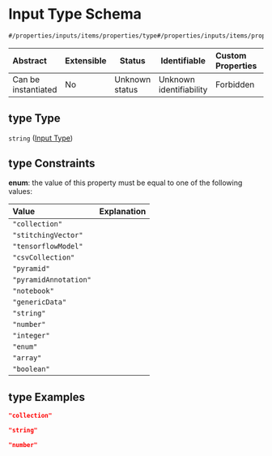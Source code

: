 # Input Type Schema

```txt
#/properties/inputs/items/properties/type#/properties/inputs/items/properties/type
```




| Abstract            | Extensible | Status         | Identifiable            | Custom Properties | Additional Properties | Access Restrictions | Defined In                                                            |
| :------------------ | ---------- | -------------- | ----------------------- | :---------------- | --------------------- | ------------------- | --------------------------------------------------------------------- |
| Can be instantiated | No         | Unknown status | Unknown identifiability | Forbidden         | Allowed               | none                | [manifest.schema.json\*](manifest.schema.json "open original schema") |

## type Type

`string` ([Input Type](manifest-properties-list-of-inputs-input-properties-input-type.md))

## type Constraints

**enum**: the value of this property must be equal to one of the following values:

| Value                 | Explanation |
| :-------------------- | ----------- |
| `"collection"`        |             |
| `"stitchingVector"`   |             |
| `"tensorflowModel"`   |             |
| `"csvCollection"`     |             |
| `"pyramid"`           |             |
| `"pyramidAnnotation"` |             |
| `"notebook"`          |             |
| `"genericData"`       |             |
| `"string"`            |             |
| `"number"`            |             |
| `"integer"`           |             |
| `"enum"`              |             |
| `"array"`             |             |
| `"boolean"`           |             |

## type Examples

```json
"collection"
```

```json
"string"
```

```json
"number"
```
